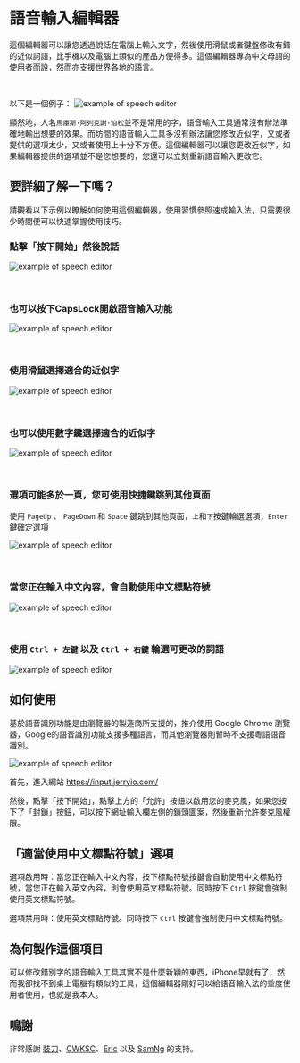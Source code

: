 # 語音輸入編輯器

這個編輯器可以讓您透過說話在電腦上輸入文字，然後使用滑鼠或者鍵盤修改有錯的近似詞語，比手機以及電腦上類似的產品方便得多。這個編輯器專為中文母語的使用者而設，然而亦支援世界各地的語言。

<br/>

以下是一個例子：
![example of speech editor](https://i.imgur.com/lK46sNJ.gif)

顯然地，人名`馬庫斯·阿列克謝·泊松`並不是常用的字，語音輸入工具通常沒有辦法準確地輸出想要的效果。而坊間的語音輸入工具多沒有辦法讓您修改近似字，又或者提供的選項太少，又或者使用上十分不方便。這個編輯器可以讓您更改近似字，如果編輯器提供的選項並不是您想要的，您還可以立刻重新語音輸入更改它。

## 要詳細了解一下嗎？

請觀看以下示例以瞭解如何使用這個編輯器，使用習慣參照速成輸入法，只需要很少時間便可以快速掌握使用技巧。

### 點擊「按下開始」然後說話

![example of speech editor](https://i.imgur.com/BWb9Bjt.gif)

<br />

### 也可以按下CapsLock開啟語音輸入功能

![example of speech editor](https://i.imgur.com/bDQtMRA.gif)

<br />

### 使用滑鼠選擇適合的近似字

![example of speech editor](https://i.imgur.com/xgCn3lH.gif)

<br />

### 也可以使用數字鍵選擇適合的近似字

![example of speech editor](https://i.imgur.com/vqdWyjO.gif)

<br />

### 選項可能多於一頁，您可使用快捷鍵跳到其他頁面

使用 `PageUp` 、 `PageDown` 和 `Space` 鍵跳到其他頁面，`上`和`下`按鍵輪選選項，`Enter` 鍵確定選項

![example of speech editor](https://i.imgur.com/LkP6MhF.gif)

<br />

### 當您正在輸入中文內容，會自動使用中文標點符號

![example of speech editor](https://i.imgur.com/yIegt0I.gif)

<br />

### 使用 `Ctrl + 左鍵` 以及 `Ctrl + 右鍵` 輪選可更改的詞語

![example of speech editor](https://i.imgur.com/zTT1WUR.gif)


## 如何使用

基於語音識別功能是由瀏覽器的製造商所支援的，推介使用 Google Chrome 瀏覽器，Google的語音識別功能支援多種語言，而其他瀏覽器則暫時不支援粵語語音識別。

![example of speech editor](https://i.imgur.com/SbJgQ4L.gif)

首先，進入網站 https://input.jerryio.com/

然後，點擊「按下開始」，點擊上方的「允許」按鈕以啟用您的麥克風，如果您按下了「封鎖」按鈕，可以按下網址輸入欄左側的鎖頭圖案，然後重新允許麥克風權限。


## 「適當使用中文標點符號」選項

選項啟用時：當您正在輸入中文內容，按下標點符號按鍵會自動使用中文標點符號，當您正在輸入英文內容，則會使用英文標點符號。同時按下 `Ctrl` 按鍵會強制使用英文標點符號。

選項禁用時：使用英文標點符號。同時按下 `Ctrl` 按鍵會強制使用中文標點符號。


## 為何製作這個項目

可以修改錯別字的語音輸入工具其實不是什麼新穎的東西，iPhone早就有了，然而我卻找不到桌上電腦有類似的工具，這個編輯器剛好可以給語音輸入法的重度使用者使用，也就是我本人。


## 鳴謝

非常感謝 [裝刀](https://github.com/JohnDoeAntler)、[CWKSC](https://github.com/CWKSC)、[Eric](https://github.com/ericskh2) 以及 [SamNg](https://github.com/ngkachunhlp) 的支持。
